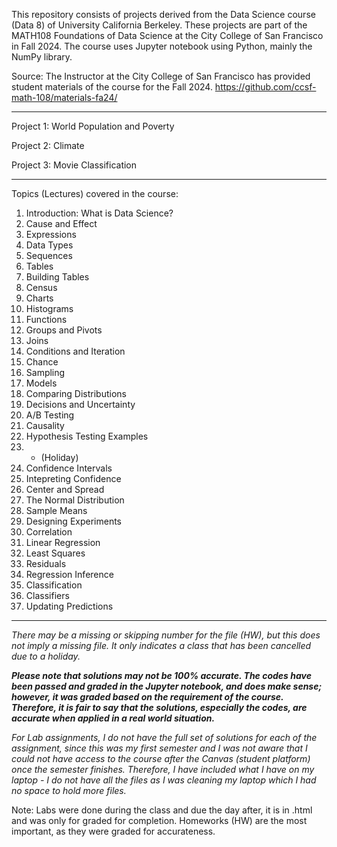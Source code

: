 This repository consists of projects derived from the Data Science course (Data 8) of University California Berkeley. 
These projects are part of the MATH108 Foundations of Data Science at the City College of San Francisco in Fall 2024.
The course uses Jupyter notebook using Python, mainly the NumPy library.

Source:
The Instructor at the City College of San Francisco has provided student materials of the course for the Fall 2024.
https://github.com/ccsf-math-108/materials-fa24/

------

Project 1: World Population and Poverty

Project 2: Climate

Project 3: Movie Classification

------

Topics (Lectures) covered in the course:

1. Introduction: What is Data Science?
2. Cause and Effect
3. Expressions
4. Data Types
5. Sequences
6. Tables
7. Building Tables
8. Census
9. Charts
10. Histograms
11. Functions
12. Groups and Pivots
13. Joins
14. Conditions and Iteration
15. Chance
16. Sampling
17. Models
18. Comparing Distributions
19. Decisions and Uncertainty
20. A/B Testing
21. Causality
22. Hypothesis Testing Examples
23. - (Holiday)
24. Confidence Intervals
25. Intepreting Confidence
26. Center and Spread
27. The Normal Distribution
28. Sample Means
29. Designing Experiments
30. Correlation
31. Linear Regression
32. Least Squares
33. Residuals
34. Regression Inference
35. Classification
36. Classifiers
37. Updating Predictions

----------


*There may be a missing or skipping number for the file (HW), but this does not imply a missing file. It only indicates a class that has been cancelled due to a holiday.*

***Please note that solutions may not be 100% accurate. The codes have been passed and graded in the Jupyter notebook, and does make sense; however, it was graded based on the requirement of the course. Therefore, it is fair to say that the solutions, especially the codes, are accurate when applied in a real world situation.***

*For Lab assignments, I do not have the full set of solutions for each of the assignment, since this was my first semester and I was not aware that I could not have access to the course after the Canvas (student platform) once the semester finishes. Therefore, I have included what I have on my laptop - I do not have all the files as I was cleaning my laptop which I had no space to hold more files.*

Note: Labs were done during the class and due the day after, it is in .html and was only for graded for completion. Homeworks (HW) are the most important, as they were graded for accurateness. 

